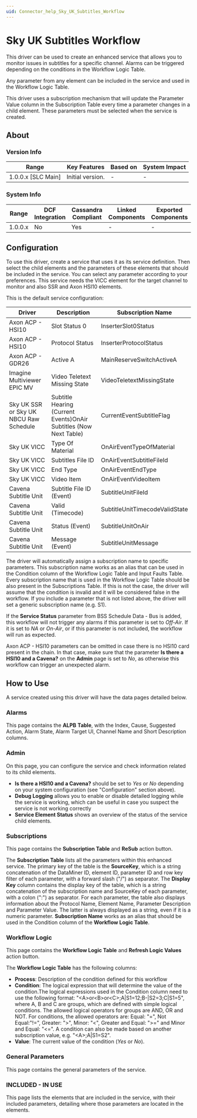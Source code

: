 ```yaml
---
uid: Connector_help_Sky_UK_Subtitles_Workflow
---
```


# Sky UK Subtitles Workflow

This driver can be used to create an enhanced service that allows you to monitor issues in subtitles for a specific channel. Alarms can be triggered depending on the conditions in the Workflow Logic Table.

Any parameter from any element can be included in the service and used in the Workflow Logic Table.

This driver uses a subscription mechanism that will update the Parameter Value column in the Subscription Table every time a parameter changes in a child element. These parameters must be selected when the service is created.

## About

### Version Info

| **Range**            | **Key Features** | **Based on** | **System Impact** |
|----------------------|------------------|--------------|-------------------|
| 1.0.0.x \[SLC Main\] | Initial version. | \-           | \-                |

### System Info

| **Range** | **DCF Integration** | **Cassandra Compliant** | **Linked Components** | **Exported Components** |
|-----------|---------------------|-------------------------|-----------------------|-------------------------|
| 1.0.0.x   | No                  | Yes                     | \-                    | \-                      |

## Configuration

To use this driver, create a service that uses it as its service definition. Then select the child elements and the parameters of these elements that should be included in the service. You can select any parameter according to your preferences. This service needs the VICC element for the target channel to monitor and also SSR and Axon HSI10 elements.

This is the default service configuration:

| **Driver**                             | **Description**                                                   | **Subscription Name**          |
|----------------------------------------|-------------------------------------------------------------------|--------------------------------|
| Axon ACP - HSI10                       | Slot Status 0                                                     | InserterSlot0Status            |
| Axon ACP - HSI10                       | Protocol Status                                                   | InserterProtocolStatus         |
| Axon ACP - GDR26                       | Active A                                                          | MainReserveSwitchActiveA       |
| Imagine Multiviewer EPIC MV            | Video Teletext Missing State                                      | VideoTeletextMissingState      |
| Sky UK SSR or Sky UK NBCU Raw Schedule | Subtitle Hearing (Current Events)OnAir Subtitles (Now Next Table) | CurrentEventSubtitleFlag       |
| Sky UK VICC                            | Type Of Material                                                  | OnAirEventTypeOfMaterial       |
| Sky UK VICC                            | Subtitles File ID                                                 | OnAirEventSubtitleFileId       |
| Sky UK VICC                            | End Type                                                          | OnAirEventEndType              |
| Sky UK VICC                            | Video Item                                                        | OnAirEventVideoItem            |
| Cavena Subtitle Unit                   | Subtitle File ID (Event)                                          | SubtitleUnitFileId             |
| Cavena Subtitle Unit                   | Valid (Timecode)                                                  | SubtitleUnitTimecodeValidState |
| Cavena Subtitle Unit                   | Status (Event)                                                    | SubtitleUnitOnAir              |
| Cavena Subtitle Unit                   | Message (Event)                                                   | SubtitleUnitMessage            |

The driver will automatically assign a subscription name to specific parameters. This subscription name works as an alias that can be used in the Condition column of the Workflow Logic Table and Input Faults Table. Every subscription name that is used in the Workflow Logic Table should be also present in the Subscriptions Table. If this is not the case, the driver will assume that the condition is invalid and it will be considered false in the workflow. If you include a parameter that is not listed above, the driver will set a generic subscription name (e.g. S1).

If the **Service Status** parameter from BSS Schedule Data - Bus is added, this workflow will not trigger any alarms if this parameter is set to *Off-Air*. If it is set to *NA* or *On-Air*, or if this parameter is not included, the workflow will run as expected.

Axon ACP - HSI10 parameters can be omitted in case there is no HSI10 card present in the chain. In that case, make sure that the parameter **Is there a HSI10 and a Cavena?** on the **Admin** page is set to *No*, as otherwise this workflow can trigger an unexpected alarm.

## How to Use

A service created using this driver will have the data pages detailed below.

### Alarms

This page contains the **ALPB** **Table**, with the Index, Cause, Suggested Action, Alarm State, Alarm Target UI, Channel Name and Short Description columns.

### Admin

On this page, you can configure the service and check information related to its child elements.

- **Is there a HSI10 and a Cavena?** should be set to *Yes* or *No* depending on your system configuration (see "Configuration" section above).
- **Debug Logging** allows you to enable or disable detailed logging while the service is working, which can be useful in case you suspect the service is not working correctly
- **Service Element Status** shows an overview of the status of the service child elements.

### Subscriptions

This page contains the **Subscription Table** and **ReSub** action button.

The **Subscription Table** lists all the parameters within this enhanced service. The primary key of the table is the **SourceKey**, which is a string concatenation of the DataMiner ID, element ID, parameter ID and row key filter of each parameter, with a forward slash ("/") as separator. The **Display Key** column contains the display key of the table, which is a string concatenation of the subscription name and SourceKey of each parameter, with a colon (":") as separator. For each parameter, the table also displays information about the Protocol Name, Element Name, Parameter Description and Parameter Value. The latter is always displayed as a string, even if it is a numeric parameter. **Subscription Name** works as an alias that should be used in the Condition column of the **Workflow Logic Table**.

### Workflow Logic

This page contains the **Workflow Logic Table** and **Refresh Logic Values** action button.

The **Workflow Logic Table** has the following columns:

- **Process**: Description of the condition defined for this workflow
- **Condition**: The logical expression that will determine the value of the condition.The logical expressions used in the Condition column need to use the following format: "\<A\>or\<B\>or\<C\>;A\|S1=12;B-\|S2=3;C\|S1=5", where A, B and C are groups, which are defined with simple logical conditions. The allowed logical operators for groups are AND, OR and NOT. For conditions, the allowed operators are: Equal: "=", Not Equal:"!=", Greater: "\>", Minor: "\<", Greater and Equal: "\>=" and Minor and Equal: "\<=". A condition can also be made based on another subscription value, e.g. "\<A\>;A\|S1=S2".
- **Value**: The current value of the condition (*Yes* or *No*).

### General Parameters

This page contains the general parameters of the service.

### INCLUDED - IN USE

This page lists the elements that are included in the service, with their included parameters, detailing where those parameters are located in the elements.
